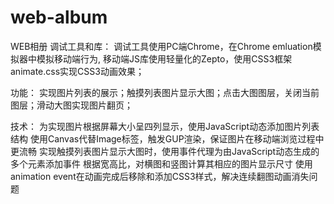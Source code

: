 ﻿# web-album
WEB相册
调试工具和库：
调试工具使用PC端Chrome，在Chrome emluation模拟器中模拟移动端行为,
移动端JS库使用轻量化的Zepto，使用CSS3框架animate.css实现CSS3动画效果；

功能：
实现图片列表的展示；触摸列表图片显示大图；点击大图图层，关闭当前图层；滑动大图实现图片翻页；

技术：
为实现图片根据屏幕大小呈四列显示，使用JavaScript动态添加图片列表结构
使用Canvas代替Image标签，触发GUP渲染，保证图片在移动端浏览过程中更流畅
实现触摸列表图片显示大图时，使用事件代理为由JavaScript动态生成的多个元素添加事件
根据宽高比，对横图和竖图计算其相应的图片显示尺寸
使用animation event在动画完成后移除和添加CSS3样式，解决连续翻图动画消失问题